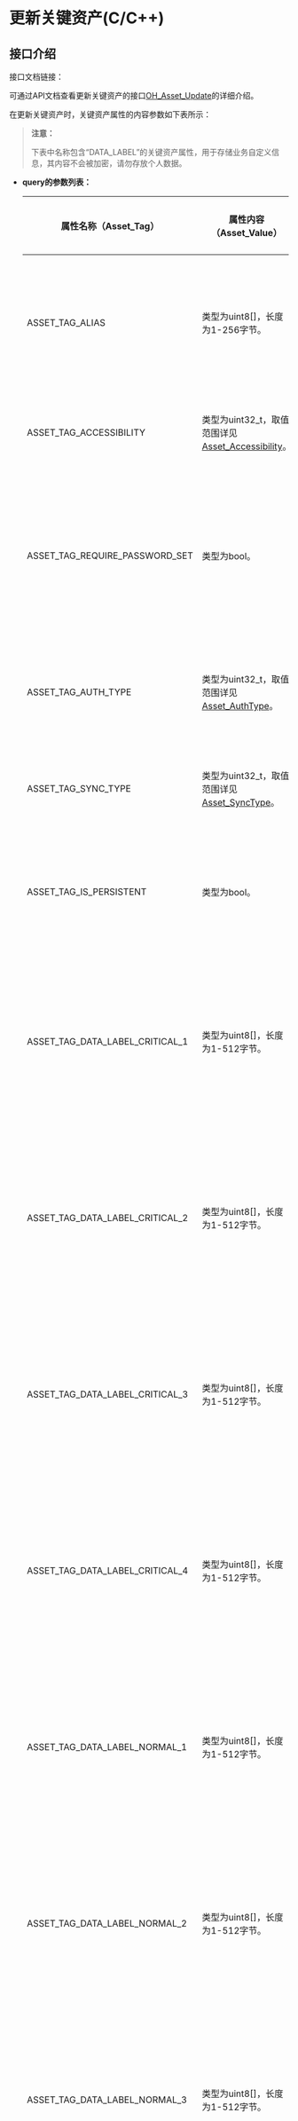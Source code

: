# 更新关键资产(C/C++)

## 接口介绍

接口文档链接：

可通过API文档查看更新关键资产的接口[OH_Asset_Update](../../reference/apis-asset-store-kit/_asset_api.md#oh_asset_update)的详细介绍。

在更新关键资产时，关键资产属性的内容参数如下表所示：

>**注意：**
>
>下表中名称包含“DATA_LABEL”的关键资产属性，用于存储业务自定义信息，其内容不会被加密，请勿存放个人数据。

- **query的参数列表：**

  | 属性名称（Asset_Tag）            | 属性内容（Asset_Value）                                       | 是否必选 | 说明                                             |
  | ------------------------------- | ------------------------------------------------------------ | -------- | ------------------------------------------------ |
  | ASSET_TAG_ALIAS                 | 类型为uint8[]，长度为1-256字节。                               | 必选     | 关键资产别名，每条关键资产的唯一索引。            |
  | ASSET_TAG_ACCESSIBILITY         | 类型为uint32_t，取值范围详见[Asset_Accessibility](../../reference/apis-asset-store-kit/_asset_type.md#asset_accessibility)。 | 可选     | 基于锁屏状态的访问控制。                                     |
  | ASSET_TAG_REQUIRE_PASSWORD_SET  | 类型为bool。                                                   | 可选     | 是否仅在设置了锁屏密码的情况下，可访问关键资产。     |
  | ASSET_TAG_AUTH_TYPE             | 类型为uint32_t，取值范围详见[Asset_AuthType](../../reference/apis-asset-store-kit/_asset_type.md#asset_authtype)。 | 可选     | 访问关键资产所需的用户认证类型。                   |
  | ASSET_TAG_SYNC_TYPE             | 类型为uint32_t，取值范围详见[Asset_SyncType](../../reference/apis-asset-store-kit/_asset_type.md#asset_synctype)。 | 可选     | 关键资产支持的同步类型。                           |
  | ASSET_TAG_IS_PERSISTENT         | 类型为bool。                                                   | 可选     | 在应用卸载时是否需要保留关键资产。                 |
  | ASSET_TAG_DATA_LABEL_CRITICAL_1 | 类型为uint8[]，长度为1-512字节。                               | 可选     | 关键资产附属信息，内容由业务自定义且有完整性保护。 |
  | ASSET_TAG_DATA_LABEL_CRITICAL_2 | 类型为uint8[]，长度为1-512字节。                               | 可选     | 关键资产附属信息，内容由业务自定义且有完整性保护。 |
  | ASSET_TAG_DATA_LABEL_CRITICAL_3 | 类型为uint8[]，长度为1-512字节。                               | 可选     | 关键资产附属信息，内容由业务自定义且有完整性保护。 |
  | ASSET_TAG_DATA_LABEL_CRITICAL_4 | 类型为uint8[]，长度为1-512字节。                               | 可选     | 关键资产附属信息，内容由业务自定义且有完整性保护。 |
  | ASSET_TAG_DATA_LABEL_NORMAL_1   | 类型为uint8[]，长度为1-512字节。                               | 可选     | 关键资产附属信息，内容由业务自定义且无完整性保护。 |
  | ASSET_TAG_DATA_LABEL_NORMAL_2   | 类型为uint8[]，长度为1-512字节。                               | 可选     | 关键资产附属信息，内容由业务自定义且无完整性保护。 |
  | ASSET_TAG_DATA_LABEL_NORMAL_3   | 类型为uint8[]，长度为1-512字节。                               | 可选     | 关键资产附属信息，内容由业务自定义且无完整性保护。 |
  | ASSET_TAG_DATA_LABEL_NORMAL_4   | 类型为uint8[]，长度为1-512字节。                               | 可选     | 关键资产附属信息，内容由业务自定义且无完整性保护。 |

- **attributesToUpdate的参数列表：**

  | 属性名称（Asset_Tag）| 属性内容（Asset_Value）          | 是否必选 | 说明                                             |
  | ------------------- | ------------------------------- | -------- | ------------------------------------------------ |
  | SECRET              | 类型为uint8[]，长度为1-1024字节。 | 可选     | 关键资产明文。                                     |
  | DATA_LABEL_NORMAL_1 | 类型为uint8[]，长度为1-512字节。  | 可选     | 关键资产附属信息，内容由业务自定义且无完整性保护。 |
  | DATA_LABEL_NORMAL_2 | 类型为uint8[]，长度为1-512字节。  | 可选     | 关键资产附属信息，内容由业务自定义且无完整性保护。 |
  | DATA_LABEL_NORMAL_3 | 类型为uint8[]，长度为1-512字节。  | 可选     | 关键资产附属信息，内容由业务自定义且无完整性保护。 |
  | DATA_LABEL_NORMAL_4 | 类型为uint8[]，长度为1-512字节。  | 可选     | 关键资产附属信息，内容由业务自定义且无完整性保护。 |

## 代码示例

更新别名是demo_alias的关键资产，将关键资产明文更新为demo_pwd_new，附属信息更新成demo_label_new。

1. 在CMake脚本中链接相关动态库
   ```txt
   target_link_libraries(entry PUBLIC libasset_ndk.z.so)
   ```

2. 参考如下示例代码，进行业务功能开发
   ```c
   #include <string.h>

   #include "asset/asset_api.h"

   void UpdateAsset() {
      static const char *ALIAS = "demo_alias";
      static const char *SECRET = "demo_pwd_new";
      static const char *LABEL = "demo_label_new";

      Asset_Blob alias = { (uint32_t)(strlen(ALIAS)), (uint8_t *)ALIAS };
      Asset_Blob new_secret = { (uint32_t)(strlen(SECRET)), (uint8_t *)SECRET };
      Asset_Blob new_label = { (uint32_t)(strlen(LABEL)), (uint8_t *)LABEL };
      Asset_Attr query[] = { { .tag = ASSET_TAG_ALIAS, .value.blob = alias } };
      Asset_Attr attributesToUpdate[] = {
         { .tag = ASSET_TAG_SECRET, .value.blob = new_secret },
         { .tag = ASSET_TAG_DATA_LABEL_NORMAL_1, .value.blob = new_label },
      };

      int32_t ret = OH_Asset_Update(query, sizeof(query) / sizeof(query[0]), attributesToUpdate,
                                    sizeof(attributesToUpdate) / sizeof(attributesToUpdate[0]));
      if (ret == ASSET_SUCCESS) {
         // Asset updated successfully.
      } else {
         // Failed to update Asset.
      }
   }
   ```
